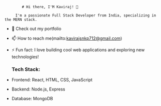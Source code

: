             # Hi there, I'M Kaviraj! 👋

         I'm a passionate Full Stack Developer from India, specializing in the MERN stack.

- 🔭 Check out my portfolio
- 📫 How to reach me(mailto:kavirajsnkp712@gmail.com)
- ⚡ Fun fact: I love building cool web applications and exploring new technologies!

     ### Tech Stack:
- Frontend: React, HTML, CSS, JavaScript
- Backend: Node.js, Express
- Database: MongoDB


